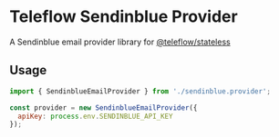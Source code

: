 # Teleflow Sendinblue Provider

A Sendinblue email provider library for [@teleflow/stateless](https://github.com/khulnasoft/teleflow)

## Usage

```javascript
import { SendinblueEmailProvider } from './sendinblue.provider';

const provider = new SendinblueEmailProvider({
  apiKey: process.env.SENDINBLUE_API_KEY
});
```

